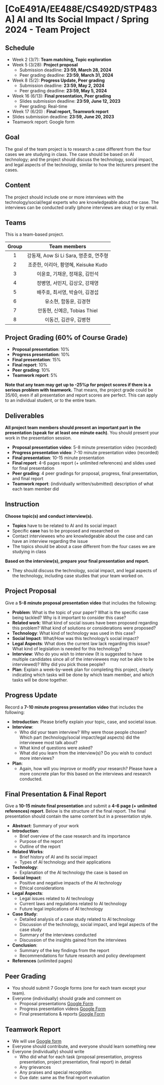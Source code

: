 # [CoE491A/EE488E/CS492D/STP483A] AI and Its Social Impact / Spring 2024 - Team Project

## Schedule
- Week  2 (3/7): **Team matching, Topic exploration**
- Week  5 (3/28): **Project proposal**
  - Submission deadline: **23:59, March 28, 2024**
  - Peer grading deadline: **23:59, March 31, 2024**
- Week  8 (5/2): **Progress Update, Peer grading**
  - Submission deadline: **23:59, May 2, 2024**
  - Peer grading deadline: **23:59, May 5, 2024**
- Week 16 (6/13): **Final presentation, Peer grading**
  - Slides submission deadline: **23:59, June 12, 2023**
  -  Peer grading: Real-time
-  Week 17 (6/20) : **Final report, Teamwork report**
  - Slides submission deadline: **23:59, June 20, 2023**
  -  Teamwork report: Google form

## Goal
The goal of the team project is to research a case different from the four cases we are studying in class. The case should be based on AI technology; and the project should discuss the technology, social impact, and legal aspects of the technology, similar to how the lecturers present the cases.

## Content
The project should include one or more interviews with the technology/social/legal experts who are knowledgeable about the case. The interviews can be conducted orally (phone interviews are okay) or by email.

## Teams
This is a team-based project. 

|  Group |                   Team members           |  
|:-----:|:-----------------------------------------:|
|   1   | 강동재, Aow Si Li Sara, 명준호, 연주형  | 
|   2   | 조준한, 이리아, 황영혜, Keisuke Kudo    | 
|   3   | 이윤호, 기채운, 정재웅, 김민석            | 
|   4   | 정병영, 서민지, 김상오, 강재영            | 
|   5   | 배주호, 최서영, 박슬아, 김경섭            | 
|   6   | 유소현, 함동윤, 김경현                  |
|   7   | 안동현, 신예은, Tobias Thiel           | 
|   8   | 이동건, 김관우, 김병현                   | 


## Project Grading (60% of Course Grade)
- **Proposal presentation**: 10%
- **Progress presentation**: 10%
- **Final presentation**: 15%
- **Final report**: 10%
- **Peer grading**: 10%
- **Teamwork report**: 5%

**Note that any team may get up to -25%p for project scores if there is a serious problem with teamwork.**
That means, the project grade could be 35/60, even if all presentation and report scores are perfect.
This can apply to an individual student, or to the entire team.

## Deliverables
**All project team members should present an important part in the presentation (speak for at least one minute each)**.
You should present your work in the presentation session. 
- **Proposal presentation video**: 5-8 minute presentation video (recorded)
- **Progress presentation video**: 7-10 minute presentation video (recorded)
- **Final presentation**: 10-15 minute presentation
- **Final report**: 4-6 pages report (+ unlimited references) and slides used for final presentation
- **Peer grading**: 4 peer gradings for proposal, progress, final presentation, and final report
- **Teamwork report**: (individually written/submitted) description of what each team member did

## Instruction
**Choose topic(s) and conduct interview(s).**
- **Topics** have to be related to AI and its social impact
- Specific **case** has to be proposed and researched on
- Contact interviewees who are knowledgeable about the case and can have an interview regarding the issue
- The topics should be about a case different from the four cases we are studying in class

**Based on the interview(s), prepare your final presentation and report.**
- They should discuss the technology, social impact, and legal aspects of the technology, including case studies that your team worked on.

## Project Proposal
Give a **5-8 minute proposal presentation video** that includes the following:
- **Problem**: What is the topic of your paper? What is the specific case being tackled? Why is it important to consider this case?
- **Related work**: What kind of social issues have been proposed regarding this problem? What kind of solutions or considerations were proposed?
- **Technology**: What kind of technology was used in this case?
- **Social Impact**: What/How was this technology’s social impact?
- **Legal Aspects**: What does the current law lack regarding this issue? What kind of legislation is needed for this technology?
- **Interview**: Who do you wish to interview (It is suggested to have multiple candidates since all of the interviewees may not be able to be interviewed)? Why did you pick those people? 
- **Plan**: Explain a week-by-week plan for completing this project, clearly indicating which tasks will be done by which team member, and which tasks will be done together.

## Progress Update
Record a **7-10 minute progress presentation video** that includes the following:
- **Introduction**: Please briefly explain your topic, case, and societal issue.
- **Interview**:
  - Who did your team interview? Why were those people chosen? Which part (technology/social impact/legal aspects) did the interviewee most talk about?
  - What kind of questions were asked?
  - What did you learn from the interview(s)? Do you wish to conduct more interviews?
- **Plan**:
  - Again, how will you improve or modify your research? Please have a more concrete plan for this based on the interviews and research conducted.

## Final Presentation & Final Report
Give a **10-15 minute final presentation** and submit a **4-6 page (+ unlimited references) report**. Below is the structure of the final report. The final presentation should contain the same content but in a presentation style.
- **Abstract**: Summary of your work
- **Introduction**: 
  - Brief overview of the case research and its importance
  - Purpose of the report
  - Outline of the report
- **Related Works**:
  - Brief history of AI and its social impact
  - Types of AI technology and their applications
- **Technology**:
  - Explanation of the AI technology the case is based on
- **Social Impact**:
  - Positive and negative impacts of the AI technology
  - Ethical considerations
- **Legal Aspects**:
  - Legal issues related to AI technology
  - Current laws and regulations related to AI technology
  - Future legal implications of AI technology
- **Case Study**:
  - Detailed analysis of a case study related to AI technology
  - Discussion of the technology, social impact, and legal aspects of the case study
  - Summary of the interviews conducted
  - Discussion of the insights gained from the interviews
- **Conclusion**: 
  - Summary of the key findings from the report
  - Recommendations for future research and policy development
- **References** (unlimited pages)

## Peer Grading
- You should submit 7 Google forms (one for each team except your team).
- Everyone (individually) should grade and comment on  
  - Proposal presentations [Google Form](https://forms.gle/ajPKDXLM7UKeYsnw8)
  - Progress presentation videos [Google Form](https://forms.gle/9kg5r9QGULqTWcNy8)
  - Final presentations & reports [Google Form](https://forms.gle/kdJw1Aq2VZuP1Bv37)

## Teamwork Report
- We will use [Google form](https://forms.gle/ZjQPC1mB8Z474QqM6)
- Everyone should contribute, and everyone should learn something new
- Everyone (individually) should write
  - Who did what for each task (proposal presentation, progress presentation, project presentation, final report) in detail
  - Any grievances
  - Any praises and special recognition
  - Due date: same as the final report evaluation
  


